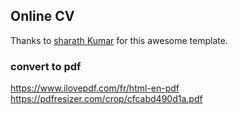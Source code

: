 ## Online CV

Thanks to [sharath Kumar](https://github.com/sharu725/online-cv) for this awesome template.

### convert to pdf

https://www.ilovepdf.com/fr/html-en-pdf
https://pdfresizer.com/crop/cfcabd490d1a.pdf
